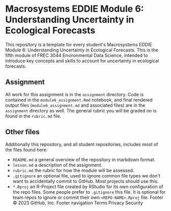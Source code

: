 # Macrosystems EDDIE Module 6: Understanding Uncertainty in Ecological Forecasts
  
This repository is a template for every student's Macrosystems EDDIE Module 6: Understanding Uncertainty in Ecological Forecasts. This is the fifth module of FREC 3044 Environmental Data Science, intended to introduce key concepts and skills to account for uncertainty in ecological forecasts.
  
## Assignment
  
All work for this assignment is in the `assignment` directory.  Code is contained in the `module6_assignment.Rmd` notebook, and final rendered output files (`module6_assignment.md` and associated files) are in the `assignment` directory as well. The general rubric you will be graded on is found in the `rubric.md` file. 
  
## Other files
  
Additionally this repository, and all student repositories, includes most of the files found here:
  
- `README.md` a general overview of the repository in markdown format.  
- `lesson.md` a description of the assignment.
- `rubric.md` the rubric for how the module will be assessed.
- `.gitignore` an optional file, used to ignore common file types we don't want to accidentally commit to GitHub. Most projects should use this. 
- `*.Rproj` an R-Project file created by RStudio for its own configuration of the repo files. Some people prefer to `.gitignore` this file. It is optional for team repos to ignore or commit their own `<REPO-NAME>.Rproj` file. 
Footer
© 2023 GitHub, Inc.
Footer navigation
Terms
Privacy
Security
